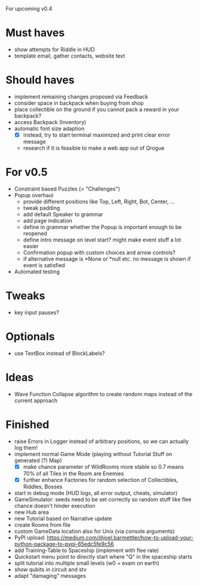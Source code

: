 For upcoming v0.4

# Must haves #
- show attempts for Riddle in HUD
- template email, gather contacts, website text

# Should haves #
- implement remaining changes proposed via Feedback
- consider space in backpack when buying from shop
- place collectible on the ground if you cannot pack a reward in your backpack?
- access Backpack (Inventory)
- automatic font size adaption
  - [x] instead, try to start terminal maximized and print clear error message
  - research if it is feasible to make a web app out of Qrogue

# For v0.5 #
- Constraint based Puzzles (= "Challenges")
- Popup overhaul
  - provide different positions like Top, Left, Right, Bot, Center, ...
  - tweak padding
  - add default Speaker to grammar
  - add page indication
  - define in grammar whether the Popup is important enough to be reopened
  - define intro message on level start? might make event stuff a lot easier
  - Confirmation popup with custom choices and arrow controls?
  - if alternative message is *None or *null etc. no message is shown if event is satisfied
- Automated testing

# Tweaks #
- key input pauses?

# Optionals #
- use TextBox instead of BlockLabels?


# Ideas #
- Wave Function Collapse algorithm to create random maps instead of the current approach

# Finished #
- raise Errors in Logger instead of arbitrary positions, so we can actually log them!
- implement normal Game Mode (playing without Tutorial Stuff on generated (?) Map)
  - [x] make chance parameter of WildRooms more stable so 0.7 means 70% of 
  all Tiles in the Room are Enemies
  - [x] further enhance Factories for random selection of Collectibles, Riddles, Bosses 
- start in debug mode (HUD logs, all error output, cheats, simulator)
- GameSimulator: seeds need to be set correctly so random stuff like flee chance doesn't hinder execution
- new Hub area
- new Tutorial based on Narrative update
- create Rooms from file
- custom GameData location also for Unix (via console arguments)
- PyPI upload:
https://medium.com/@joel.barmettler/how-to-upload-your-python-package-to-pypi-65edc5fe9c56
- add Training-Table to Spaceship (implement with flee rate)
- Quickstart menu point to directly start where "Q" in the spaceship starts
- split tutorial into multiple small levels (w0 = exam on earth)
- show qubits in circuit and stv
- adapt "damaging" messages
